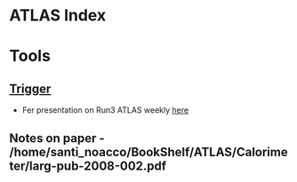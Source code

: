 # ATLAS Index


# Tools

## [Trigger](Trigger.md)
-   Fer presentation on Run3 ATLAS weekly [here](https://indico.cern.ch/event/1017169/contributions/4275156/attachments/2209390/3738916/20210316_AW_TrigEgamma.pdf)

## Notes on paper - /home/santi_noacco/BookShelf/ATLAS/Calorimeter/larg-pub-2008-002.pdf
